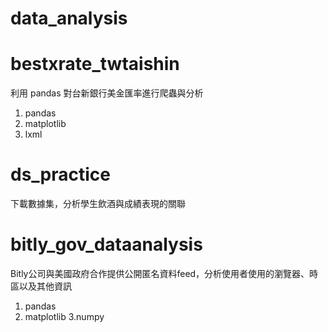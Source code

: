 # data_analysis

# bestxrate_twtaishin
利用 pandas 對台新銀行美金匯率進行爬蟲與分析
1. pandas 
2. matplotlib
3. lxml

# ds_practice
下載數據集，分析學生飲酒與成績表現的關聯

# bitly_gov_dataanalysis
Bitly公司與美國政府合作提供公開匿名資料feed，分析使用者使用的瀏覽器、時區以及其他資訊
1. pandas 
2. matplotlib
3.numpy

